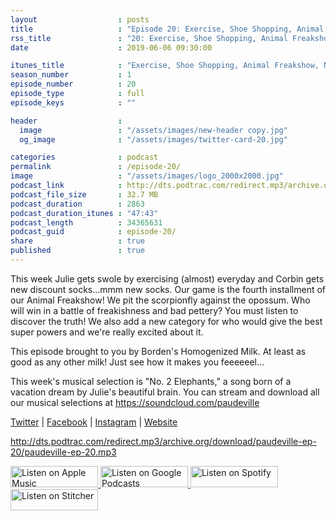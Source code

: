 ```yaml
---
layout                  : posts
title                   : "Episode 20: Exercise, Shoe Shopping, Animal Freakshow, No. 2 Elephants"
rss_title               : "20: Exercise, Shoe Shopping, Animal Freakshow, No. 2 Elephants"
date                    : 2019-06-06 09:30:00

itunes_title			: "Exercise, Shoe Shopping, Animal Freakshow, No. 2 Elephants"
season_number			: 1
episode_number			: 20
episode_type			: full
episode_keys			: ""

header                  : 
  image                 : "/assets/images/new-header copy.jpg"
  og_image              : "/assets/images/twitter-card-20.jpg"

categories              : podcast
permalink               : /episode-20/
image                   : "/assets/images/logo_2000x2000.jpg"
podcast_link            : http://dts.podtrac.com/redirect.mp3/archive.org/download/paudeville-ep-20/paudeville-ep-20.mp3
podcast_file_size       : 32.7 MB
podcast_duration        : 2863
podcast_duration_itunes : "47:43"
podcast_length          : 34365631
podcast_guid            : episode-20/
share                   : true
published               : true 
---
```

This week Julie gets swole by exercising (almost) everyday and Corbin gets new discount socks...mmm new socks. 
Our game is the fourth installment of our Animal Freakshow! We pit the scorpionfly against the opossum. 
Who will win in a battle of freakishness and bad pettery? You must listen to discover the truth! 
We also add a new category for who would give the best super powers and we're really excited about it.

This episode brought to you by Borden's Homogenized Milk. At least as good as any other milk! Just see how it makes you feeeeeel...

This week's musical selection is "No. 2 Elephants," a song born of a vacation dream by Julie's beautiful brain. You can stream and download all our musical selections at <a href="https://soundcloud.com/paudeville">https://soundcloud.com/paudeville</a>

<a href="https://twitter.com/paudeville">Twitter</a> | <a href="https://www.facebook.com/paudeville">Facebook</a> | <a href="https://www.instagram.com/paudevilleshow/">Instagram</a> | <a href="https://paudeville.com/">Website</a>

http://dts.podtrac.com/redirect.mp3/archive.org/download/paudeville-ep-20/paudeville-ep-20.mp3

<a href="https://itunes.apple.com/us/podcast/paudeville/id1450915591">
	<img src='{{ site.url }}{{ site.baseurl }}/assets/images/US_UK_Apple_Podcasts_Listen_Badge_RGB_140x34.png' width='140px' height='34' alt='Listen on Apple Music'/>
</a>
<a href="https://play.google.com/music/m/Igre2ostm2ltqiq4sabzzrl5jcy?t=Paudeville">
	<img src='{{ site.url }}{{ site.baseurl }}/assets/images/google_podcasts_badge_140x34.png' width='140px' height='34' alt='Listen on Google Podcasts'/>
</a>
<a href="https://open.spotify.com/show/4q5RNUUtU4XFqsymP7dcTw">
	<img src='{{ site.url }}{{ site.baseurl }}/assets/images/Spotify_Listen_Badge_RGB_140x34.png' width='140px' height='34' alt='Listen on Spotify'/>
</a>
<a href="https://www.stitcher.com/s?fid=363388&refid=stpr">
	<img src='{{ site.url }}{{ site.baseurl }}/assets/images/Stitcher_Listen_Badge_Color_Dark_BG_140x34.png' width='140px' height='34' alt='Listen on Stitcher'/>
</a>
